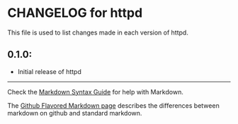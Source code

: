 # CHANGELOG for httpd

This file is used to list changes made in each version of httpd.

## 0.1.0:

* Initial release of httpd

- - -
Check the [Markdown Syntax Guide](http://daringfireball.net/projects/markdown/syntax) for help with Markdown.

The [Github Flavored Markdown page](http://github.github.com/github-flavored-markdown/) describes the differences between markdown on github and standard markdown.

